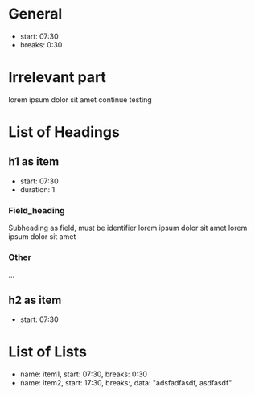 # General
- start: 07:30
- breaks: 0:30

# Irrelevant part
lorem ipsum dolor sit amet
continue testing

# List of Headings
## h1 as item
- start: 07:30
- duration: 1
### Field_heading
Subheading as field, must be identifier
lorem ipsum dolor sit amet
lorem ipsum dolor sit amet
### Other
...

## h2 as item
- start: 07:30

# List of Lists
- name: item1, start: 07:30, breaks: 0:30
- name: item2, start: 17:30, breaks:, data: "adsfadfasdf, asdfasdf"
